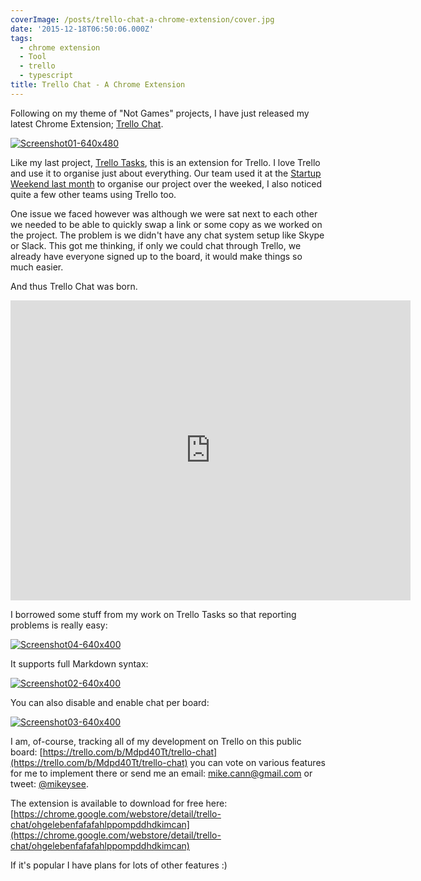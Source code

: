 ```yaml
---
coverImage: /posts/trello-chat-a-chrome-extension/cover.jpg
date: '2015-12-18T06:50:06.000Z'
tags:
  - chrome extension
  - Tool
  - trello
  - typescript
title: Trello Chat - A Chrome Extension
---
```


Following on my theme of "Not Games" projects, I have just released my latest Chrome Extension; [Trello Chat](https://chrome.google.com/webstore/detail/trello-chat/ohgelebenfafafahlppompddhdkimcan).

<!-- more -->

[![Screenshot01-640x480](https://www.mikecann.co.uk/wp-content/uploads/2015/12/Screenshot01-640x480.png)](https://www.mikecann.co.uk/wp-content/uploads/2015/12/Screenshot01-640x480.png)

Like my last project, [Trello Tasks](https://www.mikecann.co.uk/myprojects/trello-tasks/trello-tasks-a-new-chrome-extension/), this is an extension for Trello. I love Trello and use it to organise just about everything. Our team used it at the [Startup Weekend last month](https://www.mikecann.co.uk/myprojects/tuckr/startup-weekend-perth-2015-tuckr/) to organise our project over the weeked, I also noticed quite a few other teams using Trello too.

One issue we faced however was although we were sat next to each other we needed to be able to quickly swap a link or some copy as we worked on the project. The problem is we didn't have any chat system setup like Skype or Slack. This got me thinking, if only we could chat through Trello, we already have everyone signed up to the board, it would make things so much easier.

And thus Trello Chat was born.

<iframe width="640" height="480" src="https://www.youtube.com/embed/M-5o2eZrCl0" frameborder="0" allowfullscreen></iframe>

I borrowed some stuff from my work on Trello Tasks so that reporting problems is really easy:

[![Screenshot04-640x400](https://www.mikecann.co.uk/wp-content/uploads/2015/12/Screenshot04-640x400.png)](https://www.mikecann.co.uk/wp-content/uploads/2015/12/Screenshot04-640x400.png)

It supports full Markdown syntax:

[![Screenshot02-640x400](https://www.mikecann.co.uk/wp-content/uploads/2015/12/Screenshot02-640x400.png)](https://www.mikecann.co.uk/wp-content/uploads/2015/12/Screenshot02-640x400.png)

You can also disable and enable chat per board:

[![Screenshot03-640x400](https://www.mikecann.co.uk/wp-content/uploads/2015/12/Screenshot03-640x400.png)](https://www.mikecann.co.uk/wp-content/uploads/2015/12/Screenshot03-640x400.png)

I am, of-course, tracking all of my development on Trello on this public board: [https://trello.com/b/Mdpd40Tt/trello-chat](https://trello.com/b/Mdpd40Tt/trello-chat) you can vote on various features for me to implement there or send me an email: mike.cann@gmail.com or tweet: [@mikeysee](https://twitter.com/mikeysee).

The extension is available to download for free here: [https://chrome.google.com/webstore/detail/trello-chat/ohgelebenfafafahlppompddhdkimcan](https://chrome.google.com/webstore/detail/trello-chat/ohgelebenfafafahlppompddhdkimcan)

If it's popular I have plans for lots of other features :)
